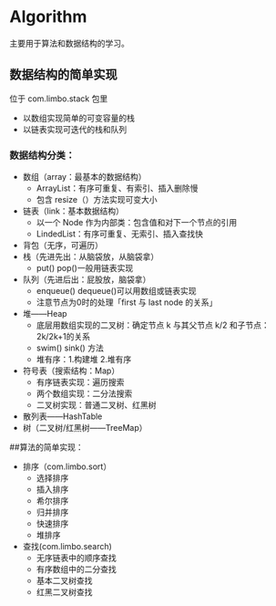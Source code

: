 # Algorithm

主要用于算法和数据结构的学习。

## 数据结构的简单实现
位于 com.limbo.stack 包里

* 以数组实现简单的可变容量的栈
* 以链表实现可迭代的栈和队列


### 数据结构分类：

* 数组（array：最基本的数据结构）
  - ArrayList：有序可重复、有索引、插入删除慢
  - 包含 resize（）方法实现可变大小
* 链表（link：基本数据结构）
  - 以一个 Node 作为内部类：包含值和对下一个节点的引用
  - LindedList：有序可重复、无索引、插入查找快
* 背包（无序，可遍历）
* 栈（先进先出：从脑袋放，从脑袋拿）
  - put() pop()一般用链表实现
* 队列（先进后出：屁股放，脑袋拿）
  - enqueue() dequeue()可以用数组或链表实现
  - 注意节点为0时的处理「first 与 last node 的关系」
* 堆——Heap
  - 底层用数组实现的二叉树：确定节点 k 与其父节点 k/2 和子节点：2k/2k+1的关系
  - swim() sink() 方法
  - 堆有序：1.构建堆 2.堆有序
* 符号表（搜索结构：Map）
  - 有序链表实现：遍历搜索
  - 两个数组实现：二分法搜索
  - 二叉树实现：普通二叉树、红黑树
* 散列表——HashTable
* 树（二叉树/红黑树——TreeMap）


##算法的简单实现：


* 排序（com.limbo.sort）
  - 选择排序
  - 插入排序
  - 希尔排序
  - 归并排序
  - 快速排序
  - 堆排序
* 查找(com.limbo.search)
  - 无序链表中的顺序查找
  - 有序数组中的二分查找
  - 基本二叉树查找
  - 红黑二叉树查找
